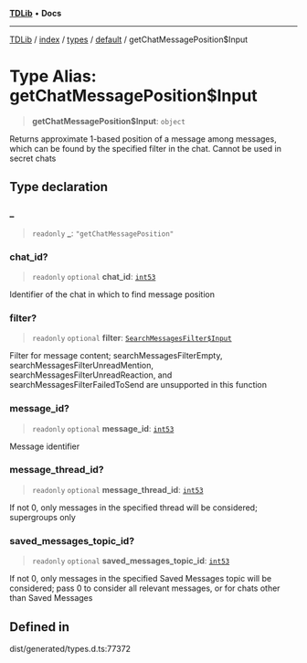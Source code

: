 [**TDLib**](../../../../../../README.md) • **Docs**

***

[TDLib](../../../../../../modules.md) / [index](../../../../../README.md) / [types](../../../README.md) / [default](../README.md) / getChatMessagePosition$Input

# Type Alias: getChatMessagePosition$Input

> **getChatMessagePosition$Input**: `object`

Returns approximate 1-based position of a message among messages, which can be found by the specified filter in the chat. Cannot be used in secret chats

## Type declaration

### \_

> `readonly` **\_**: `"getChatMessagePosition"`

### chat\_id?

> `readonly` `optional` **chat\_id**: [`int53`](int53-1.md)

Identifier of the chat in which to find message position

### filter?

> `readonly` `optional` **filter**: [`SearchMessagesFilter$Input`](SearchMessagesFilter$Input.md)

Filter for message content; searchMessagesFilterEmpty, searchMessagesFilterUnreadMention, searchMessagesFilterUnreadReaction, and searchMessagesFilterFailedToSend are unsupported in this function

### message\_id?

> `readonly` `optional` **message\_id**: [`int53`](int53-1.md)

Message identifier

### message\_thread\_id?

> `readonly` `optional` **message\_thread\_id**: [`int53`](int53-1.md)

If not 0, only messages in the specified thread will be considered; supergroups only

### saved\_messages\_topic\_id?

> `readonly` `optional` **saved\_messages\_topic\_id**: [`int53`](int53-1.md)

If not 0, only messages in the specified Saved Messages topic will be considered; pass 0 to consider all relevant messages, or for chats other than Saved Messages

## Defined in

dist/generated/types.d.ts:77372
